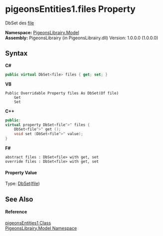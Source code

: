 # pigeonsEntities1.files Property 
 

DbSet des <a href="bc367c74-242e-d302-4919-fcd1d70eb58d">file</a>

**Namespace:**&nbsp;<a href="740f9e4a-e251-715e-60bf-e906871d97b4">PigeonsLibrairy.Model</a><br />**Assembly:**&nbsp;PigeonsLibrairy (in PigeonsLibrairy.dll) Version: 1.0.0.0 (1.0.0.0)

## Syntax

**C#**<br />
``` C#
public virtual DbSet<file> files { get; set; }
```

**VB**<br />
``` VB
Public Overridable Property files As DbSet(Of file)
	Get
	Set
```

**C++**<br />
``` C++
public:
virtual property DbSet<file^>^ files {
	DbSet<file^>^ get ();
	void set (DbSet<file^>^ value);
}
```

**F#**<br />
``` F#
abstract files : DbSet<file> with get, set
override files : DbSet<file> with get, set
```


#### Property Value
Type: <a href="http://msdn2.microsoft.com/en-us/library/gg696460" target="_blank">DbSet</a>(<a href="bc367c74-242e-d302-4919-fcd1d70eb58d">file</a>)

## See Also


#### Reference
<a href="245a4bc1-0cab-0f9a-129c-9375641dc5f0">pigeonsEntities1 Class</a><br /><a href="740f9e4a-e251-715e-60bf-e906871d97b4">PigeonsLibrairy.Model Namespace</a><br />